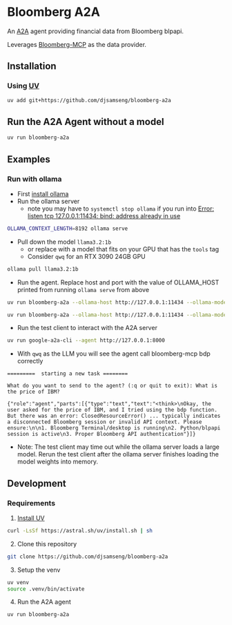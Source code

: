 # Bloomberg A2A

An [A2A](https://github.com/google/A2A) agent providing financial data from Bloomberg blpapi.

Leverages [Bloomberg-MCP](https://github.com/djsamseng/bloomberg-mcp) as the data provider.

## Installation
### Using [UV](https://docs.astral.sh/uv/getting-started/installation/)

```bash
uv add git+https://github.com/djsamseng/bloomberg-a2a
```

## Run the A2A Agent without a model
```bash
uv run bloomberg-a2a
```

## Examples
### Run with ollama
- First [install ollama](https://ollama.com/download)
- Run the ollama server
  - note you may have to `systemctl stop ollama` if you run into [Error: listen tcp 127.0.0.1:11434: bind: address already in use](https://github.com/ollama/ollama/issues/707#issuecomment-1752096265)
```bash
OLLAMA_CONTEXT_LENGTH=8192 ollama serve
```
- Pull down the model `llama3.2:1b`
  - or replace with a model that fits on your GPU that has the `tools` tag
  - Consider `qwq` for an RTX 3090 24GB GPU
```bash
ollama pull llama3.2:1b
```
- Run the agent. Replace host and port with the value of OLLAMA_HOST printed from running `ollama serve` from above
```bash
uv run bloomberg-a2a --ollama-host http://127.0.0.1:11434 --ollama-model llama3.2:1b
```
```bash
uv run bloomberg-a2a --ollama-host http://127.0.0.1:11434 --ollama-model qwq
```
- Run the test client to interact with the A2A server
```bash
uv run google-a2a-cli --agent http://127.0.0.1:8000
```
- With `qwq` as the LLM you will see the agent call bloomberg-mcp bdp correctly
```
=========  starting a new task ========

What do you want to send to the agent? (:q or quit to exit): What is the price of IBM?

{"role":"agent","parts":[{"type":"text","text":"<think>\nOkay, the user asked for the price of IBM, and I tried using the bdp function. But there was an error: ClosedResourceError() ... typically indicates a disconnected Bloomberg session or invalid API context. Please ensure:\n\n1. Bloomberg Terminal/desktop is running\n2. Python/blpapi session is active\n3. Proper Bloomberg API authentication"}]}
```
- Note: The test client may time out while the ollama server loads a large model. Rerun the test client after the ollama server finishes loading the model weights into memory.



## Development
### Requirements
1. [Install UV](https://docs.astral.sh/uv/getting-started/installation/)
```bash
curl -LsSf https://astral.sh/uv/install.sh | sh
```
2. Clone this repository
```bash
git clone https://github.com/djsamseng/bloomberg-a2a
```
3. Setup the venv
```bash
uv venv
source .venv/bin/activate
```
4. Run the A2A agent
```bash
uv run bloomberg-a2a
```
